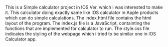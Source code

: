 This is a Simple calculator project in IOS Ver. which i was interested to make it.
This calculator doing exactly same like IOS calculator in Apple products which can do simple calculations.
The index.html file contains the html layout of the program.
The index.js file is a JavaScript, containting the functions that are implemented for calculator to run.
The style.css file indicates the styling of the webpage which i tried to be similar one in IOS Calculator app.
